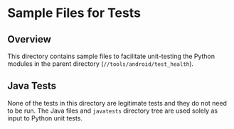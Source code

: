 # Sample Files for Tests

## Overview

This directory contains sample files to facilitate unit-testing the Python
modules in the parent directory (`//tools/android/test_health`).

## Java Tests

None of the tests in this directory are legitimate tests and they do not need
to be run. The Java files and `javatests` directory tree are used solely as
input to Python unit tests.
